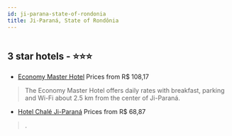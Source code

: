 ```yaml
---
id: ji-parana-state-of-rondonia
title: Ji-Paraná, State of Rondônia
---
```


<center><img src="https://static.hotelurbano.com/reservas/prod0/11/11421/5b919fcd92709_economy-master-hotel.jpg" alt="" /></center>


##  3 star hotels - ⭐️⭐️⭐️

-    [Economy Master Hotel](https://us.hurb.com/hotels/ji-parana/economy-master-hotel-11421?cmp=18055) Prices from R$ 108,17
   > The Economy Master Hotel offers daily rates with breakfast, parking and Wi-Fi about 2.5 km from the center of Ji-Paraná.
-    [Hotel Chalé Ji-Paraná](https://us.hurb.com/hotels/ji-parana/hotel-chale-ji-parana-17126?cmp=18055) Prices from R$ 68,87
   > .
